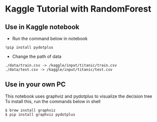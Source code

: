 # Kaggle Tutorial with RandomForest

## Use in Kaggle notebook
- Run the command below in notebook
```
!pip install pydotplus
```
- Change the path of data
```
./data/train.csv -> /kaggle/input/titanic/train.csv
./data/test.csv -> /kaggle/input/titanic/test.csv
```

## Use in your own PC
This notebook uses graphviz and pydotplus to visualize the decision tree<br>
To install this, run the commands below in shell
```
$ brew install graphviz
$ pip install graphviz pydotplus
```
